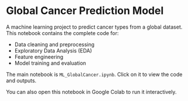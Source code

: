 # Global Cancer Prediction Model

A machine learning project to predict cancer types from a global dataset.
This notebook contains the complete code for:
- Data cleaning and preprocessing
- Exploratory Data Analysis (EDA)
- Feature engineering
- Model training and evaluation

The main notebook is `ML_GlobalCancer.ipynb`. Click on it to view the code and outputs.

You can also open this notebook in Google Colab to run it interactively.
